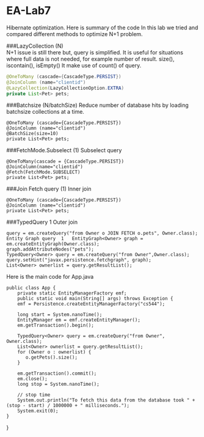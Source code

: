 # EA-Lab7
Hibernate optimization.
Here is summary of the code
In this lab we tried and compared different methods to optimize N+1 problem.

###LazyCollection (N)	
N+1 issue is still there but, query is simplified. It is useful for situations where full data is not needed, for example number of result. size(), iscontain(), isEmpty()
It make use of count() of query.
```java
@OneToMany (cascade={CascadeType.PERSIST})
@JoinColumn (name="clientid")
@LazyCollection(LazyCollectionOption.EXTRA)
private List<Pet> pets;
```    
###Batchsize	(N/batchSize)
Reduce number of database hits by loading batchsize collections at a time.

    @OneToMany (cascade={CascadeType.PERSIST})
    @JoinColumn (name="clientid")
    @BatchSize(size=10)
    private List<Pet> pets;

###FetchMode.Subselect	(1)	
Subselect query

    @OneToMany(cascade = {CascadeType.PERSIST})
    @JoinColumn(name="clientid")
    @Fetch(FetchMode.SUBSELECT)
    private List<Pet> pets;

###Join Fetch query	(1)	
Inner join

    @OneToMany (cascade={CascadeType.PERSIST})
    @JoinColumn (name="clientid")
    private List<Pet> pets;

###TypedQuery<Owner> 1
Outer join

    query = em.createQuery("from Owner o JOIN FETCH o.pets", Owner.class);
    Entity Graph query	1	EntityGraph<Owner> graph = em.createEntityGraph(Owner.class);
    graph.addAttributeNodes("pets");
    TypedQuery<Owner> query = em.createQuery("from Owner",Owner.class);
    query.setHint("javax.persistence.fetchgraph", graph);
    List<Owner> ownerlist = query.getResultList();


Here is the main code for App.java

    public class App {
        private static EntityManagerFactory emf;
        public static void main(String[] args) throws Exception {
        emf = Persistence.createEntityManagerFactory("cs544");

        long start = System.nanoTime();
        EntityManager em = emf.createEntityManager();
        em.getTransaction().begin();

        TypedQuery<Owner> query = em.createQuery("from Owner", Owner.class);
        List<Owner> ownerlist = query.getResultList();
        for (Owner o : ownerlist) {
           o.getPets().size();
        }

        em.getTransaction().commit();
        em.close();
        long stop = System.nanoTime();

        // stop time
        System.out.println("To fetch this data from the database took " + (stop - start) / 1000000 + " milliseconds.");
        System.exit(0);
    }
}
